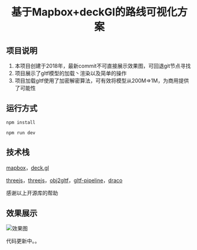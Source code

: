 # <p align = "center"> 基于Mapbox+deckGl的路线可视化方案</p>

## 项目说明
1. 本项目创建于2018年，最新commit不可直接展示效果图，可回退git节点寻找
2. 项目展示了gltf模型的加载丶渲染以及简单的操作
3. 项目加载gltf使用了加密解密算法，可有效将模型从200M=>1M，为商用提供了可能性

## 运行方式

``` 
npm install

npm run dev
```

## 技术栈

[mapbox](https://www.mapbox.com/)，[deck.gl](https://deck.gl/#/)

[threejs](https://threejs.org/)，[threejs](https://threejs.org/)，[obj2gltf](https://github.com/AnalyticalGraphicsInc/obj2gltf)，[gltf-pipeline](https://github.com/AnalyticalGraphicsInc/gltf-pipeline)，[draco](https://google.github.io/draco/) 

感谢以上开源库的帮助

## 效果展示
![效果图](https://gitee.com/wgbx/resources/raw/master/mapbox/home.png)

代码更新中。。

